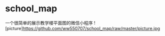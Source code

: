 # school_map
一个很简单的展示教学楼平面图的微信小程序
![picture]https://github.com/ww550707/school_map/raw/master/picture.jpg